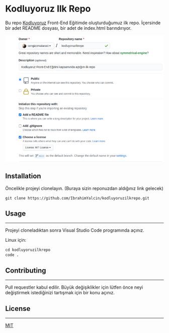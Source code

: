 # Kodluyoruz Ilk Repo

Bu repo [Kodluyoruz](https://www.kodluyoruz.org) Front-End Eğitimde oluşturduğumuz ilk repo. İçersinde bir adet README dosyası, bir adet de index.html barındırıyor.  

![Image](https://github.com/Kodluyoruz/taskforce/blob/main/git/odev1/figures/github.png?raw=true)

## Installation

 Öncelikle projeyi clonelayın. (Buraya sizin reponuzdan aldığınız link gelecek)

```
git clone https://github.com/IbrahimYalcin/kodluyoruzilkrepo.git
```

## Usage
---
Projeyi cloneladıktan sonra Visual Studio Code programında açınız.  

Linux için:

```
cd kodluyoruzilkrepo
code .
```

## Contributing
---
Pull requestler kabul edilir. Büyük değişiklikler için lütfen önce neyi değiştirmek istediğinizi tartışmak için bir konu açınız.

## License
---
[MIT](https://choosealicense.com/licenses/mit/)